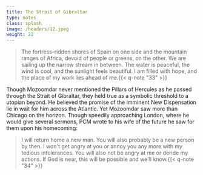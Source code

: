 ```yaml
---
title: The Strait of Gibraltar
type: notes
class: splash
image: /headers/12.jpeg
weight: 22
---
```


> The fortress-ridden shores of Spain on one side and the mountain ranges
of Africa, devoid of people or greens, on the other. We are sailing up
the narrow stream in between. The water is peaceful, the wind is cool,
and the sunlight feels beautiful. I am filled with hope, and the place
of my work lies ahead of me.{{< q-note "33" >}}

Though Mozoomdar never mentioned the Pillars of Hercules as he passed
through the Strait of Gibraltar, they held true as a symbolic threshold
to a utopian beyond. He believed the promise of the imminent New
Dispensation lie in wait for him across the Atlantic. Yet Mozoomdar saw
more than Chicago on the horizon. Though speedily approaching London,
where he would give several sermons, PCM wrote to his wife of the future
he saw for them upon his homecoming:

> I will return home a new man. You will also probably be a new person by
then. I won't get angry at you or annoy you any more with my tedious
intolerances. You will also not be angry at me or deride my actions. If
God is near, this will be possible and we'll know.{{< q-note "34" >}}
